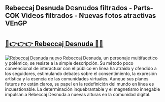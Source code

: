 ## Rebeccaj Desnuda D𝚎sn𝚞dos filtr𝚊dos - Parts-COK Vid𝚎os filtr𝚊dos - N𝚞evas f𝚘tos atr𝚊ctivas VEnGP

# <h2><a href="http://mbbi3uv.tromn.icu/?c=Rebeccaj+Desnuda">🔗👉👉👉 Rebeccaj Desnuda 🔗🔗</a></h2>

[![Rebeccaj Desnuda nuevo](https://i.imgur.com/pEAQMta.gif)](http://mbbi3uv.tromn.icu/?c=Rebeccaj+Desnuda)
Rebeccaj Desnuda, un personaje multifacético y polémico, se resiste a la simple descripción. Su método poco convencional de interactuar con el público en línea ha atraído y ofendido a los seguidores, estimulando debates sobre el consentimiento, la expresión artística y la esencia de las comunidades virtuales. Aunque sus planes futuros no están claros, su papel en la redefinición del mundo en línea es incuestionable. La determinación inquebrantable y el magnetismo innegable impulsan a Rebeccaj Desnuda a nuevas alturas en la comunidad digital.
